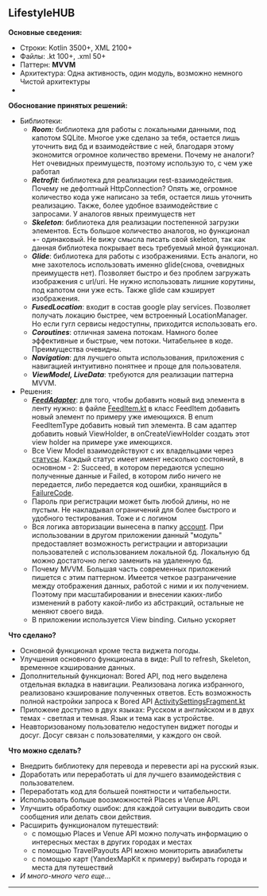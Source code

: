 LifestyleHUB
------------
__Основные сведения:__
- Строки: Kotlin 3500+, XML 2100+
- Файлы: .kt 100+, .xml 50+
- Паттерн: __MVVM__
- Архитектура: Одна активность, один модуль, возможно немного Чистой архитектуры
- 
__Обоснование принятых решений:__
- Библиотеки:
    - __*Room:*__ библиотека для работы с локальными данными, под капотом SQLite. Многое уже сделано за тебя, остается лишь уточнить вид бд и взаимодействие с ней, благодаря этому экономится огромное количество времени. Почему не аналоги? Нет очевидных преимуществ, поэтому использую то, с чем уже работал
    - __*Retrofit*__: библиотека для реализации rest-взаимодействия. Почему не дефолтный HttpConnection? Опять же, огромное количество кода уже написано за тебя, остается лишь уточнить реализацию. Также, более удобное взаимодействие с запросами. У аналогов явных преимуществ нет
    - __*Skeleton*__: библиотека для реализации постепенной загрузки элементов. Есть большое количество аналогов, но функционал +- одинаковый. Не вижу смысла писать свой skeleton, так как данная библиотека покрывает весь требуемый мной функционал.
    - __*Glide*__: библиотека для работы с изображениями. Есть аналоги, но мне захотелось использовать именно glide(снова, очевидных преимуществ нет). Позволяет быстро и без проблем загружать изображения с url/uri. Не нужно использовать лишние корутины, под капотом они уже есть. Также glide сам кэширует изображения.
    - __*FusedLocation*__: входит в состав google play services. Позволяет получать локацию быстрее, чем встроенный LocationManager. Но если гугл сервисы недоступны, приходится использовать его.
    - __*Coroutines*__: отличная замена потокам. Намного более эффективные и быстрые, чем потоки. Читабельнее в коде. Преимущества очевидны.
    - __*Navigation*__: для лучшего опыта использования, приложения с навигацией интуитивно понятнее и проще для пользователя.
    - __*ViewModel, LiveData*__: требуются для реализации паттерна MVVM.
- Решения:
    - [__*FeedAdapter*__](https://github.com/Central-University-IT-prod/mobile-Dayone-6/blob/main/app/src/main/java/ru/dayone/lifestylehub/adapters/FeedAdapter.kt): для того, чтобы добавить новый вид элемента в ленту нужно: в файле [FeedItem.kt](https://github.com/Central-University-IT-prod/mobile-Dayone-6/blob/main/app/src/main/java/ru/dayone/lifestylehub/utils/FeedItem.kt) в класс FeedItem добавить новый элемент по примеру уже имеющихся. В enum FeedItemType добавить новый тип элемента. В сам адаптер добавить новый ViewHolder, в onCreateViewHolder создать этот view holder на примере уже имеющихся.
    - Все View Model взаимодействуют с их владельцами через [статусы](https://github.com/Central-University-IT-prod/mobile-Dayone-6/tree/main/app/src/main/java/ru/dayone/lifestylehub/utils/status). Каждый статус имеет имент несколько состояний, в основном - 2: Succeed, в котором передаются успешно полученные данные и Failed, в котором либо ничего не передается, либо передается код ошибки, хранящийся в [FailureCode](https://github.com/Central-University-IT-prod/mobile-Dayone-6/blob/main/app/src/main/java/ru/dayone/lifestylehub/utils/FailureCode.kt).
    - Пароль при регистрации может быть любой длины, но не пустым. Не накладывал ограничений для более быстрого и удобного тестирования. Тоже и с логином
    - Вся логика авторизации вынесена в папку [account](https://github.com/Central-University-IT-prod/mobile-Dayone-6/tree/main/app/src/main/java/ru/dayone/lifestylehub/ui/account). При использовании в другом приложении данный "модуль" предоставляет возможность регистрации и авторизации пользователей с использованием локальной бд. Локальную бд можно достаточно легко заменить на удаленную бд.
    - Почему MVVM. Большая часть современных приложений пишется с этим паттерном. Имеется четкое разграничение между отображения данных, работой с ними и их получением. Поэтому при масштабировании и внесении каких-либо изменений в работу какой-либо из абстракций, остальные не меняют своего вида.
    - В приложении используется View binding. Сильно ускоряет 

__Что сделано?__
- Основной функционал кроме теста виджета погоды.
- Улучшения основного функционала в виде: Pull to refresh, Skeleton, временное кэширование данных.
- Дополнительный функционал: Bored API, под него выделена отдельная вкладка в навигации. Реализована логика избранного, реализовано кэширование полученных ответов. Есть возможность полной настройки запроса к Bored API [ActivitySettingsFragment.kt](https://github.com/Central-University-IT-prod/mobile-Dayone-6/blob/main/app/src/main/java/ru/dayone/lifestylehub/ui/activity_settings/ActivitySettingsFragment.kt)
- Приложеие доступно в двух языках: Русском и английском и в двух темах - светлая и темная. Язык и тема как в устройстве.
- Неавторизованому пользователю недоступен виджет погоды и досуг. Досуг связан с пользователями, у каждого он свой.

__Что можно сделать?__
- Внедрить библиотеку для перевода и перевести api на русский язык.
- Доработать или переработать ui для лучшего взаимодействия с пользователем.
- Переработать код для большей понятности и читабельности.
- Использовать больше воозможностей Places и Venue API.
- Улучшить обработку ошибок: для каждой ситуации выводить свои сообщения или делать свои действия.
- Расширить функционалом путешествий:
    - с помощью Places и Venue API можно получать информацию о интересных местах в других городах и местах
    - c помощью TravelPayouts API можно мониторить авиабилеты
    - с помощью карт (YandexMapKit к примеру) выбирать города и места для путешествий
- *И много-много чего еще...*
-----------
